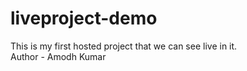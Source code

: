 # liveproject-demo
This is my first hosted project that we can see live in it.
<br>
Author - Amodh Kumar
